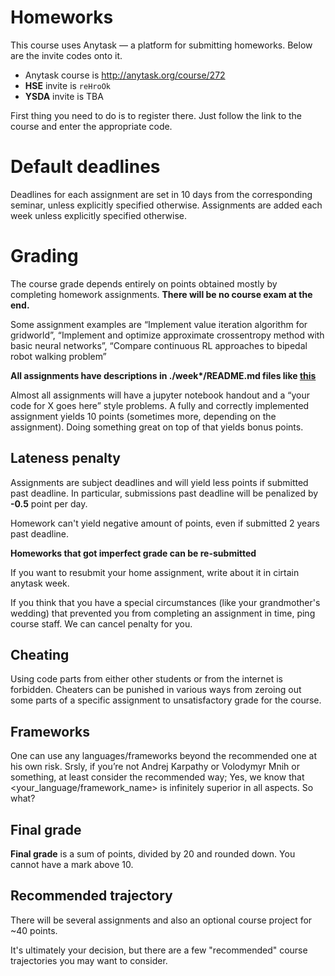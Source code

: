 # Homeworks
This course uses Anytask — a platform for submitting homeworks. Below are the invite codes onto it.

* Anytask course is http://anytask.org/course/272
* **HSE** invite is `reHroOk`
* **YSDA** invite is TBA


First thing you need to do is to register there. Just follow the link to the course and enter the appropriate code.


# Default deadlines
Deadlines for each assignment are set in 10 days from the corresponding seminar, unless explicitly specified otherwise.
Assignments are added each week unless explicitly specified otherwise.


# Grading

The course grade depends entirely on points obtained mostly by completing homework assignments. __There will be no course exam at the end.__

Some assignment examples are “Implement value iteration algorithm for gridworld”, “Implement and optimize approximate crossentropy method with basic neural networks”, “Compare continuous RL approaches to bipedal robot walking problem”

__All assignments have descriptions in ./week*/README.md files like [this](https://github.com/yandexdataschool/Practical_RL/blob/master/week0/README.md)__

Almost all assignments will have a jupyter notebook handout and a “your code for X goes here” style problems.
A fully and correctly implemented assignment yields 10 points (sometimes more, depending on the assignment). Doing something great on top of that yields bonus points.

## Lateness penalty
Assignments are subject deadlines and will yield less points if submitted past deadline.
In particular, submissions past deadline will be penalized by __-0.5__ point per day.

Homework can't yield negative amount of points, even if submitted 2 years past deadline.

__Homeworks that got imperfect grade can be re-submitted__

If you want to resubmit your home assignment, write about it in cirtain anytask week.

If you think that you have a special circumstances (like your grandmother's wedding) that prevented you from completing an assignment in time, ping course staff. We can cancel penalty for you.

## Cheating 
Using code parts from either other students or from the internet is forbidden. Cheaters can be punished in various ways from zeroing out some parts of a specific assignment to unsatisfactory grade for the course.  

## Frameworks
One can use any languages/frameworks beyond the recommended one at his own risk.
Srsly, if you’re not Andrej Karpathy or Volodymyr Mnih or something, at least consider the recommended way;
Yes, we know that <your_language/framework_name> is infinitely superior in all aspects. So what?

## Final grade

__Final grade__ is a sum of points, divided by 20 and rounded down. You cannot have a mark above 10. 


## Recommended trajectory

There will be several assignments and also an optional course project for ~40 points.

It's ultimately your decision, but there are a few "recommended" course trajectories you may want to consider.

